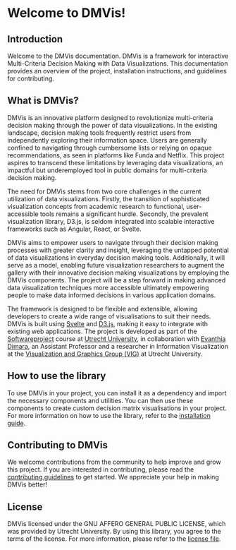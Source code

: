 # Welcome to DMVis!

## Introduction

Welcome to the DMVis documentation. DMVis is a framework for interactive Multi-Criteria Decision Making with Data Visualizations. This documentation provides an overview of the project, installation instructions, and guidelines for contributing.

## What is DMVis?

DMVis is an innovative platform designed to revolutionize multi-criteria decision making through the power of data visualizations. In the existing landscape, decision making tools frequently restrict users from independently exploring their information space. Users are generally confined to navigating through cumbersome lists or relying on opaque recommendations, as seen in platforms like Funda and Netflix. This project aspires to transcend these limitations by leveraging data visualizations, an impactful but underemployed tool in public domains for multi-criteria decision making.

The need for DMVis stems from two core challenges in the current utilization of data visualizations. Firstly, the transition of sophisticated visualization concepts from academic research to functional, user-accessible tools remains a significant hurdle. Secondly, the prevalent visualization library, D3.js, is seldom integrated into scalable interactive frameworks such as Angular, React, or Svelte.

DMVis aims to empower users to navigate through their decision making processes with greater clarity and insight, leveraging the untapped potential of data visualizations in everyday decision making tools. Additionally, it will serve as a model, enabling future visualization researchers to augment the gallery with their innovative decision making visualizations by employing the DMVis components. The project will be a step forward in making advanced data visualization techniques more accessible ultimately empowering people to make data informed decisions in various application domains.

The framework is designed to be flexible and extensible, allowing developers to create a wide range of visualisations to suit their needs. DMVis is built using [Svelte](https://svelte.dev/) and [D3.js](https://d3js.org/), making it easy to integrate with existing web applications. The project is developed as part of the [Softwareproject](https://softwareprojecten.sites.uu.nl/) course at [Utrecht University](https://www.uu.nl/), in collaboration with [Evanthia Dimara](https://www.uu.nl/staff/EDimara/0), an Assistant Professor and a researcher in Information Visualization at the [Visualization and Graphics Group (VIG)](https://www.uu.nl/en/research/interaction/visualization-and-graphics/people) at Utrecht University.

## How to use the library

To use DMVis in your project, you can install it as a dependency and import the necessary components and utilities. You can then use these components to create custom decision matrix visualisations in your project. For more information on how to use the library, refer to the [installation guide](INSTALLING.md).

## Contributing to DMVis

We welcome contributions from the community to help improve and grow this project. If you are interested in contributing, please read the [contributing guidelines](CONTRIBUTING.md) to get started. We appreciate your help in making DMVis better!

## License

DMVis licensed under the GNU AFFERO GENERAL PUBLIC LICENSE, which was provided by Utrecht University. By using this library, you agree to the terms of the license. For more information, please refer to the [license file](LICENSE).
